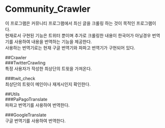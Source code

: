 # Community_Crawler
이 프로그램은 커뮤니티 프로그램에서 최신 글을 크롤링 하는 것이 목적인 프로그램이다.   
현재로서 구현된 기능은 트위터 뿐이며
추가로 크롤링한 내용이 한국어가 아닐경우 번역기를 사용하여 내용을 번역하는 기능을 제공한다.   
사용하는 번역기로는 현재 구글 번역기와 파파고 번역기가 구현되어 있다.

##Crawler   
###TwitterCrawling   
특정 사용자가 작성한 최상단의 트윗을 가져온다.   

###twit_check   
최상단의 트윗이 메인이나 재게시인지 확인한다.   

##Utils   
###PaPagoTranslate   
파파고 번역기를 사용하여 번역한다.   

###GoogleTranslate   
구글 번역기를 사용하여 번역한다.   

